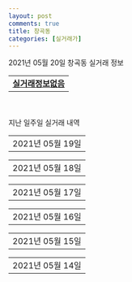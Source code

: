```yaml
---
layout: post
comments: true
title: 창곡동
categories: [실거래가]
---
```


2021년 05월 20일 창곡동 실거래 정보

<table>
  <tr>
    <td colspan="4" style="font-weight: bold;"><a href="https://search.naver.com/search.naver?query=실거래정보없음">실거래정보없음</a></td>
  </tr>
    
</table>
    
<div style="margin-top: 50px; margin-bottom: 13px">지난 일주일 실거래 내역</div>

  <table style="width: 100%; margin-bottom: 1px">
      <tr class="header">
        <td>2021년 05월 19일</td>
      </tr>
      <tr class="child" style="display: none">
        <td>
            
        <table>
          <tr>
            <td colspan="4" style="font-weight: bold;"><a href="https://search.naver.com/search.naver?query=위례더힐55">위례더힐55</a></td>
          </tr>

          <tr>
            <td>매매</td>
            <td>5층</td>
            <td>85.4621㎡</td>
            <td>계약일 2021-05-05</td>
          </tr>
          <tr>
            <td colspan="4">132,000<br>기존최고가 132,000</td>
          </tr>
    
          <tr>
            <td>전세</td>
            <td>11층</td>
            <td>85.7528㎡</td>
            <td>계약일 2021-04-27</td>
          </tr>
          <tr>
            <td colspan="4">60,000<br>기존최고가 None</td>
          </tr>
    
        </table>
        <table style="margin-top: 5px">
          <tr>
            <td colspan="4" style="font-weight: bold;"><a href="https://search.naver.com/search.naver?query=위례자연앤래미안이편한세상">위례자연앤래미안이편한세상</a></td>
          </tr>
    
          <tr>
            <td>전세</td>
            <td>15층</td>
            <td>75.98㎡</td>
            <td>계약일 2021-05-17</td>
          </tr>
          <tr>
            <td colspan="4">70,000</td>
          </tr>
    
        </table>
        <table style="margin-top: 5px">
          <tr>
            <td colspan="4" style="font-weight: bold;"><a href="https://search.naver.com/search.naver?query=위례포레스트부영">위례포레스트부영</a></td>
          </tr>
    
          <tr>
            <td>월세</td>
            <td>12층</td>
            <td>85.4942㎡</td>
            <td>계약일 2021-05-17</td>
          </tr>
          <tr>
            <td colspan="4">21 (43,774)</td>
          </tr>
    
          <tr>
            <td>월세</td>
            <td>7층</td>
            <td>85.4942㎡</td>
            <td>계약일 2021-05-18</td>
          </tr>
          <tr>
            <td colspan="4">21 (43,774)</td>
          </tr>
    
          <tr>
            <td>전세</td>
            <td>6층</td>
            <td>85.9695㎡</td>
            <td>계약일 2021-05-07</td>
          </tr>
          <tr>
            <td colspan="4">48,864</td>
          </tr>
    
          <tr>
            <td>전세</td>
            <td>1층</td>
            <td>134.2637㎡</td>
            <td>계약일 2021-05-18</td>
          </tr>
          <tr>
            <td colspan="4">67,188</td>
          </tr>
    
          <tr>
            <td>전세</td>
            <td>5층</td>
            <td>134.3577㎡</td>
            <td>계약일 2021-05-18</td>
          </tr>
          <tr>
            <td colspan="4">67,188</td>
          </tr>
    
          <tr>
            <td>전세</td>
            <td>3층</td>
            <td>85.9695㎡</td>
            <td>계약일 2021-05-18</td>
          </tr>
          <tr>
            <td colspan="4">48,864</td>
          </tr>
    
          <tr>
            <td>전세</td>
            <td>7층</td>
            <td>85.786㎡</td>
            <td>계약일 2021-05-18</td>
          </tr>
          <tr>
            <td colspan="4">48,864</td>
          </tr>
    
          <tr>
            <td>전세</td>
            <td>8층</td>
            <td>85.4942㎡</td>
            <td>계약일 2021-05-18</td>
          </tr>
          <tr>
            <td colspan="4">48,864</td>
          </tr>
    
          <tr>
            <td>전세</td>
            <td>11층</td>
            <td>85.9695㎡</td>
            <td>계약일 2021-05-18</td>
          </tr>
          <tr>
            <td colspan="4">48,864</td>
          </tr>
    
        </table>
        <table style="margin-top: 5px">
          <tr>
            <td colspan="4" style="font-weight: bold;"><a href="https://search.naver.com/search.naver?query=위례호반베르디움">위례호반베르디움</a></td>
          </tr>
    
          <tr>
            <td>전세</td>
            <td>12층</td>
            <td>98.95㎡</td>
            <td>계약일 2021-05-17</td>
          </tr>
          <tr>
            <td colspan="4">51,900</td>
          </tr>
    
        </table>
    
        </td>
      </tr>
  </table>
    
  <table style="width: 100%; margin-bottom: 1px">
      <tr class="header">
        <td>2021년 05월 18일</td>
      </tr>
      <tr class="child" style="display: none">
        <td>
            
        <table>
          <tr>
            <td colspan="4" style="font-weight: bold;"><a href="https://search.naver.com/search.naver?query=위례호반베르디움">위례호반베르디움</a></td>
          </tr>

          <tr>
            <td>매매</td>
            <td>2층</td>
            <td>98.95㎡</td>
            <td>계약일 2021-05-10</td>
          </tr>
          <tr>
            <td colspan="4">148,000<br>기존최고가 148,000</td>
          </tr>
    
        </table>
        <table style="margin-top: 5px">
          <tr>
            <td colspan="4" style="font-weight: bold;"><a href="https://search.naver.com/search.naver?query=위례더힐55">위례더힐55</a></td>
          </tr>
    
          <tr>
            <td>전세</td>
            <td>8층</td>
            <td>149.0052㎡</td>
            <td>계약일 2021-05-15</td>
          </tr>
          <tr>
            <td colspan="4">116,000</td>
          </tr>
    
        </table>
        <table style="margin-top: 5px">
          <tr>
            <td colspan="4" style="font-weight: bold;"><a href="https://search.naver.com/search.naver?query=위례자연앤래미안이편한세상">위례자연앤래미안이편한세상</a></td>
          </tr>
    
          <tr>
            <td>전세</td>
            <td>14층</td>
            <td>84.98㎡</td>
            <td>계약일 2021-05-15</td>
          </tr>
          <tr>
            <td colspan="4">79,000</td>
          </tr>
    
        </table>
        <table style="margin-top: 5px">
          <tr>
            <td colspan="4" style="font-weight: bold;"><a href="https://search.naver.com/search.naver?query=위례자연앤센트럴자이">위례자연앤센트럴자이</a></td>
          </tr>
    
          <tr>
            <td>전세</td>
            <td>7층</td>
            <td>51.89㎡</td>
            <td>계약일 2021-05-15</td>
          </tr>
          <tr>
            <td colspan="4">62,000</td>
          </tr>
    
          <tr>
            <td>전세</td>
            <td>13층</td>
            <td>74.99㎡</td>
            <td>계약일 2021-05-15</td>
          </tr>
          <tr>
            <td colspan="4">75,000</td>
          </tr>
    
        </table>
        <table style="margin-top: 5px">
          <tr>
            <td colspan="4" style="font-weight: bold;"><a href="https://search.naver.com/search.naver?query=위례포레스트부영">위례포레스트부영</a></td>
          </tr>
    
          <tr>
            <td>월세</td>
            <td>13층</td>
            <td>85.786㎡</td>
            <td>계약일 2021-05-17</td>
          </tr>
          <tr>
            <td colspan="4">21 (43,774)</td>
          </tr>
    
          <tr>
            <td>월세</td>
            <td>6층</td>
            <td>85.4942㎡</td>
            <td>계약일 2021-05-17</td>
          </tr>
          <tr>
            <td colspan="4">21 (43,774)</td>
          </tr>
    
          <tr>
            <td>전세</td>
            <td>7층</td>
            <td>134.3577㎡</td>
            <td>계약일 2021-05-13</td>
          </tr>
          <tr>
            <td colspan="4">67,188</td>
          </tr>
    
          <tr>
            <td>전세</td>
            <td>10층</td>
            <td>85.4942㎡</td>
            <td>계약일 2021-05-17</td>
          </tr>
          <tr>
            <td colspan="4">48,864</td>
          </tr>
    
          <tr>
            <td>전세</td>
            <td>10층</td>
            <td>85.4942㎡</td>
            <td>계약일 2021-05-17</td>
          </tr>
          <tr>
            <td colspan="4">48,864</td>
          </tr>
    
          <tr>
            <td>전세</td>
            <td>9층</td>
            <td>134.2637㎡</td>
            <td>계약일 2021-05-14</td>
          </tr>
          <tr>
            <td colspan="4">67,188</td>
          </tr>
    
          <tr>
            <td>전세</td>
            <td>8층</td>
            <td>134.3415㎡</td>
            <td>계약일 2021-05-17</td>
          </tr>
          <tr>
            <td colspan="4">67,188</td>
          </tr>
    
          <tr>
            <td>전세</td>
            <td>12층</td>
            <td>134.2637㎡</td>
            <td>계약일 2021-05-17</td>
          </tr>
          <tr>
            <td colspan="4">67,188</td>
          </tr>
    
          <tr>
            <td>전세</td>
            <td>11층</td>
            <td>85.786㎡</td>
            <td>계약일 2021-05-17</td>
          </tr>
          <tr>
            <td colspan="4">48,864</td>
          </tr>
    
          <tr>
            <td>전세</td>
            <td>11층</td>
            <td>85.786㎡</td>
            <td>계약일 2021-05-17</td>
          </tr>
          <tr>
            <td colspan="4">48,864</td>
          </tr>
    
          <tr>
            <td>전세</td>
            <td>2층</td>
            <td>85.786㎡</td>
            <td>계약일 2021-05-17</td>
          </tr>
          <tr>
            <td colspan="4">48,864</td>
          </tr>
    
        </table>
    
        </td>
      </tr>
  </table>
    
  <table style="width: 100%; margin-bottom: 1px">
      <tr class="header">
        <td>2021년 05월 17일</td>
      </tr>
      <tr class="child" style="display: none">
        <td>
            
        <table>
          <tr>
            <td colspan="4" style="font-weight: bold;"><a href="https://search.naver.com/search.naver?query=실거래정보없음">실거래정보없음</a></td>
          </tr>

        </table>
    
        </td>
      </tr>
  </table>
    
  <table style="width: 100%; margin-bottom: 1px">
      <tr class="header">
        <td>2021년 05월 16일</td>
      </tr>
      <tr class="child" style="display: none">
        <td>
            
        <table>
          <tr>
            <td colspan="4" style="font-weight: bold;"><a href="https://search.naver.com/search.naver?query=실거래정보없음">실거래정보없음</a></td>
          </tr>

        </table>
    
        </td>
      </tr>
  </table>
    
  <table style="width: 100%; margin-bottom: 1px">
      <tr class="header">
        <td>2021년 05월 15일</td>
      </tr>
      <tr class="child" style="display: none">
        <td>
            
        <table>
          <tr>
            <td colspan="4" style="font-weight: bold;"><a href="https://search.naver.com/search.naver?query=위례자연앤센트럴자이">위례자연앤센트럴자이</a></td>
          </tr>

          <tr>
            <td>매매</td>
            <td>6층</td>
            <td>51.89㎡</td>
            <td>계약일 2021-04-22</td>
          </tr>
          <tr>
            <td colspan="4">116,800<br>기존최고가 116,800</td>
          </tr>
    
        </table>
        <table style="margin-top: 5px">
          <tr>
            <td colspan="4" style="font-weight: bold;"><a href="https://search.naver.com/search.naver?query=래미안위례">래미안위례</a></td>
          </tr>
    
          <tr>
            <td>전세</td>
            <td>12층</td>
            <td>101.19㎡</td>
            <td>계약일 2021-04-10</td>
          </tr>
          <tr>
            <td colspan="4">95,000</td>
          </tr>
    
        </table>
        <table style="margin-top: 5px">
          <tr>
            <td colspan="4" style="font-weight: bold;"><a href="https://search.naver.com/search.naver?query=위례더힐55">위례더힐55</a></td>
          </tr>
    
          <tr>
            <td>전세</td>
            <td>13층</td>
            <td>147.7121㎡</td>
            <td>계약일 2021-05-01</td>
          </tr>
          <tr>
            <td colspan="4">76,650</td>
          </tr>
    
        </table>
        <table style="margin-top: 5px">
          <tr>
            <td colspan="4" style="font-weight: bold;"><a href="https://search.naver.com/search.naver?query=위례센트럴 푸르지오">위례센트럴 푸르지오</a></td>
          </tr>
    
          <tr>
            <td>월세</td>
            <td>14층</td>
            <td>101.965㎡</td>
            <td>계약일 2021-04-27</td>
          </tr>
          <tr>
            <td colspan="4">240 (15,000)</td>
          </tr>
    
        </table>
        <table style="margin-top: 5px">
          <tr>
            <td colspan="4" style="font-weight: bold;"><a href="https://search.naver.com/search.naver?query=위례아트리버푸르지오2단지">위례아트리버푸르지오2단지</a></td>
          </tr>
    
          <tr>
            <td>월세</td>
            <td>10층</td>
            <td>97.7044㎡</td>
            <td>계약일 2021-05-12</td>
          </tr>
          <tr>
            <td colspan="4">55 (70,000)</td>
          </tr>
    
          <tr>
            <td>전세</td>
            <td>13층</td>
            <td>104.7692㎡</td>
            <td>계약일 2021-05-12</td>
          </tr>
          <tr>
            <td colspan="4">99,000</td>
          </tr>
    
        </table>
        <table style="margin-top: 5px">
          <tr>
            <td colspan="4" style="font-weight: bold;"><a href="https://search.naver.com/search.naver?query=위례포레스트부영">위례포레스트부영</a></td>
          </tr>
    
          <tr>
            <td>전세</td>
            <td>2층</td>
            <td>85.4942㎡</td>
            <td>계약일 2021-05-13</td>
          </tr>
          <tr>
            <td colspan="4">48,864</td>
          </tr>
    
          <tr>
            <td>전세</td>
            <td>9층</td>
            <td>85.4942㎡</td>
            <td>계약일 2021-05-14</td>
          </tr>
          <tr>
            <td colspan="4">48,864</td>
          </tr>
    
          <tr>
            <td>전세</td>
            <td>11층</td>
            <td>85.9695㎡</td>
            <td>계약일 2021-05-14</td>
          </tr>
          <tr>
            <td colspan="4">48,864</td>
          </tr>
    
          <tr>
            <td>전세</td>
            <td>6층</td>
            <td>85.786㎡</td>
            <td>계약일 2021-05-13</td>
          </tr>
          <tr>
            <td colspan="4">48,864</td>
          </tr>
    
          <tr>
            <td>전세</td>
            <td>7층</td>
            <td>85.4942㎡</td>
            <td>계약일 2021-05-14</td>
          </tr>
          <tr>
            <td colspan="4">48,864</td>
          </tr>
    
        </table>
        <table style="margin-top: 5px">
          <tr>
            <td colspan="4" style="font-weight: bold;"><a href="https://search.naver.com/search.naver?query=위례호반베르디움">위례호반베르디움</a></td>
          </tr>
    
          <tr>
            <td>전세</td>
            <td>23층</td>
            <td>98.95㎡</td>
            <td>계약일 2021-03-06</td>
          </tr>
          <tr>
            <td colspan="4">75,000</td>
          </tr>
    
        </table>
    
        </td>
      </tr>
  </table>
    
  <table style="width: 100%; margin-bottom: 1px">
      <tr class="header">
        <td>2021년 05월 14일</td>
      </tr>
      <tr class="child" style="display: none">
        <td>
            
        <table>
          <tr>
            <td colspan="4" style="font-weight: bold;"><a href="https://search.naver.com/search.naver?query=위례아트리버푸르지오2단지">위례아트리버푸르지오2단지</a></td>
          </tr>

          <tr>
            <td>매매</td>
            <td>6층</td>
            <td>104.7692㎡</td>
            <td>계약일 2021-04-17</td>
          </tr>
          <tr>
            <td colspan="4">179,000<br>기존최고가 179,000</td>
          </tr>
    
        </table>
        <table style="margin-top: 5px">
          <tr>
            <td colspan="4" style="font-weight: bold;"><a href="https://search.naver.com/search.naver?query=위례더힐55">위례더힐55</a></td>
          </tr>
    
          <tr>
            <td>전세</td>
            <td>3층</td>
            <td>85.4621㎡</td>
            <td>계약일 2021-03-12</td>
          </tr>
          <tr>
            <td colspan="4">47,250</td>
          </tr>
    
        </table>
        <table style="margin-top: 5px">
          <tr>
            <td colspan="4" style="font-weight: bold;"><a href="https://search.naver.com/search.naver?query=위례보미리즌빌">위례보미리즌빌</a></td>
          </tr>
    
          <tr>
            <td>월세</td>
            <td>2층</td>
            <td>94.6㎡</td>
            <td>계약일 2021-04-13</td>
          </tr>
          <tr>
            <td colspan="4">50 (45,000)</td>
          </tr>
    
        </table>
        <table style="margin-top: 5px">
          <tr>
            <td colspan="4" style="font-weight: bold;"><a href="https://search.naver.com/search.naver?query=위례포레스트부영">위례포레스트부영</a></td>
          </tr>
    
          <tr>
            <td>월세</td>
            <td>3층</td>
            <td>85.4942㎡</td>
            <td>계약일 2021-05-12</td>
          </tr>
          <tr>
            <td colspan="4">21 (43,774)</td>
          </tr>
    
          <tr>
            <td>월세</td>
            <td>10층</td>
            <td>85.786㎡</td>
            <td>계약일 2021-05-13</td>
          </tr>
          <tr>
            <td colspan="4">21 (43,774)</td>
          </tr>
    
          <tr>
            <td>전세</td>
            <td>2층</td>
            <td>134.3415㎡</td>
            <td>계약일 2021-05-11</td>
          </tr>
          <tr>
            <td colspan="4">67,188</td>
          </tr>
    
          <tr>
            <td>전세</td>
            <td>13층</td>
            <td>134.3415㎡</td>
            <td>계약일 2021-05-13</td>
          </tr>
          <tr>
            <td colspan="4">67,188</td>
          </tr>
    
          <tr>
            <td>전세</td>
            <td>5층</td>
            <td>134.3415㎡</td>
            <td>계약일 2021-05-13</td>
          </tr>
          <tr>
            <td colspan="4">67,188</td>
          </tr>
    
          <tr>
            <td>전세</td>
            <td>5층</td>
            <td>85.4942㎡</td>
            <td>계약일 2021-05-13</td>
          </tr>
          <tr>
            <td colspan="4">48,864</td>
          </tr>
    
          <tr>
            <td>전세</td>
            <td>14층</td>
            <td>134.3415㎡</td>
            <td>계약일 2021-05-13</td>
          </tr>
          <tr>
            <td colspan="4">67,188</td>
          </tr>
    
          <tr>
            <td>전세</td>
            <td>2층</td>
            <td>134.3577㎡</td>
            <td>계약일 2021-05-12</td>
          </tr>
          <tr>
            <td colspan="4">67,188</td>
          </tr>
    
          <tr>
            <td>전세</td>
            <td>4층</td>
            <td>85.4942㎡</td>
            <td>계약일 2021-05-13</td>
          </tr>
          <tr>
            <td colspan="4">48,864</td>
          </tr>
    
        </table>
    
        </td>
      </tr>
  </table>
    

